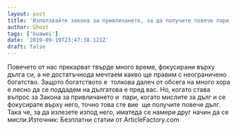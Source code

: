 ```yaml
---
layout: post
title: 'Използвайте закона за привличането, за да получите повече пари'
author: Ghost
tags: ['huawei']
date: '2019-09-19T23:47:38.121Z'
draft: false
---
```


Повечето от нас прекарват твърде много време, фокусирани върху дълга си, а не достатъчнода мечтаем какво ще правим с неограничено богатство. Защото богатството е  толкова далеч от обсега на много хора е лесно да се поддадем на дългатова е пред вас. Но, когато става въпрос за Закона за привличането и  пари, когато мислите за дълг и се фокусирате върху него, точно това сте вие  ще получите повече дълг. Така че, за да излезете изпод него, иматеда се намери друг начин да се мисли.Източник: Безплатни статии от ArticleFactory.com
